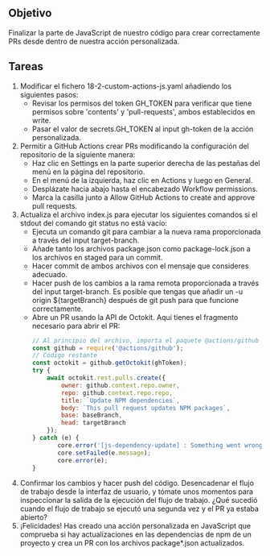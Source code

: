 ## Objetivo
Finalizar la parte de JavaScript de nuestro código para crear correctamente PRs desde dentro de nuestra acción personalizada.

## Tareas

1. Modificar el fichero 18-2-custom-actions-js.yaml añadiendo los siguientes pasos:
   - Revisar los permisos del token GH_TOKEN para verificar que tiene permisos sobre 'contents' y 'pull-requests', ambos establecidos en write.
   - Pasar el valor de secrets.GH_TOKEN al input gh-token de la acción personalizada.
2. Permitir a GitHub Actions crear PRs modificando la configuración del repositorio de la siguiente manera: 
     - Haz clic en Settings en la parte superior derecha de las pestañas del menú en la página del repositorio.
     - En el menú de la izquierda, haz clic en Actions y luego en General.
     - Desplázate hacia abajo hasta el encabezado Workflow permissions.
     - Marca la casilla junto a Allow GitHub Actions to create and approve pull requests.
3. Actualiza el archivo index.js para ejecutar los siguientes comandos si el stdout del comando git status no está vacío:
     - Ejecuta un comando git para cambiar a la nueva rama proporcionada a través del input target-branch.
     - Añade tanto los archivos package.json como package-lock.json a los archivos en staged para un commit.
     - Hacer commit de ambos archivos con el mensaje que consideres adecuado.
     - Hacer push de los cambios a la rama remota proporcionada a través del input target-branch. Es posible que tengas que añadir un -u origin ${targetBranch} después de git push para que funcione correctamente.
     - Abre un PR usando la API de Octokit. Aquí tienes el fragmento necesario para abrir el PR:
       ```javascript
       // Al principio del archivo, importa el paquete @actions/github
       const github = require('@actions/github');
       // Código restante
       const octokit = github.getOctokit(ghToken);
       try {
           await octokit.rest.pulls.create({
               owner: github.context.repo.owner,
               repo: github.context.repo.repo,
               title: `Update NPM dependencies`,
               body: `This pull request updates NPM packages`,
               base: baseBranch,
               head: targetBranch
           });
       } catch (e) {
              core.error('[js-dependency-update] : Something went wrong while creating the PR. Check logs below.');
              core.setFailed(e.message);
              core.error(e);
       }
       ```
4. Confirmar los cambios y hacer push del código. Desencadenar el flujo de trabajo desde la interfaz de usuario, y tómate unos momentos para inspeccionar la salida de la ejecución del flujo de trabajo. ¿Qué sucedió cuando el flujo de trabajo se ejecutó una segunda vez y el PR ya estaba abierto?
5. ¡Felicidades! Has creado una acción personalizada en JavaScript que comprueba si hay actualizaciones en las dependencias de npm de un proyecto y crea un PR con los archivos package*.json actualizados. 

